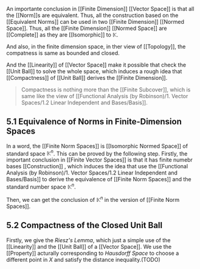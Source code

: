 An importante conclusion in [[Finite Dimension]] [[Vector Space]] is that all the [[Norm]]s are equivalent. Thus, all the construction based on the [[Equivalent Norms]] can be used in two [[Finite Dimension]] [[Normed Space]]. Thus, all the [[Finite Dimension]] [[Normed Space]] are [[Complete]] as they are [[Isomorphic]] to $\mathbb K$.

And also, in the finite dimension space, in ther view of [[Topology]], the compatness is same as bounded and closed. 

And the [[Linearity]] of [[Vector Space]] make it possible that check the [[Unit Ball]] to solve the whole space, which induces a rough idea that [[Compactness]] of [[Unit Ball]] derives the [[Finite Dimension]].

> Compactness is nothing more than the [[Finite Subcover]], which is same like the view of [[Functional Analysis (by Robinson)/1. Vector Spaces/1.2 Linear Independent and Bases/Basis]].


## 5.1 Equivalence of Norms in Finite-Dimension Spaces

In a word, the [[Finite Norm Spaces]] is [[Isomorphic Normed Space]] of standard space $\mathbb K^n$. This can be proved by the following step. Firstly, the important conclusion in [[Finite Vector Spaces]] is that it has finite numebr bases [[Construction]] , which induces the idea that use the [[Functional Analysis (by Robinson)/1. Vector Spaces/1.2 Linear Independent and Bases/Basis]] to derive the equivalence of [[Finite Norm Spaces]] and the standard number space $\mathbb K^n$.

Then, we can get the conclusion of $\mathbb K^n$ in the version of [[Finite Norm Spaces]].




## 5.2 Compactness of the Closed Unit Ball

Firstly, we give the *Riesz's Lemma*, which just a simple use of the [[Linearity]] and the [[Unit Ball]] of a [[Vector Space]]. We use the [[Property]] acturally corresponding to *Hausdorff Space* to choose a different point in $X$ and satisfy the distance inequality.(TODO)







